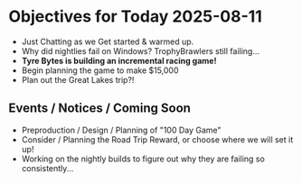 # Objectives for Today 2025-08-11

- Just Chatting as we Get started & warmed up.
- Why did nightlies fail on Windows? TrophyBrawlers still failing...
- **Tyre Bytes is building an incremental racing game!**
- Begin planning the game to make $15,000
- Plan out the Great Lakes trip?!

## Events / Notices / Coming Soon

- Preproduction / Design / Planning of "100 Day Game"
- Consider / Planning the Road Trip Reward, or choose where we will set it up!
- Working on the nightly builds to figure out why they are failing so consistently...

